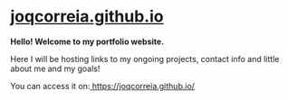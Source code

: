 # [joqcorreia.github.io](https://jayce.quadrado.dev/)
**Hello! Welcome to my portfolio website.**

Here I will be hosting links to my ongoing projects, contact info and little about me and my goals!

You can access it on:[ https://joqcorreia.github.io/
](https://jayce.quadrado.dev/)
